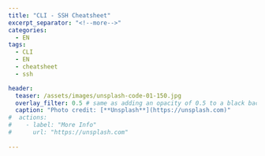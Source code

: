 ```yaml
---
title: "CLI - SSH Cheatsheet"
excerpt_separator: "<!--more-->"
categories:
  - EN
tags:
  - CLI
  - EN
  - cheatsheet
  - ssh

header:
  teaser: /assets/images/unsplash-code-01-150.jpg
  overlay_filter: 0.5 # same as adding an opacity of 0.5 to a black background
  caption: "Photo credit: [**Unsplash**](https://unsplash.com)"
#  actions:
#    - label: "More Info"
#      url: "https://unsplash.com"
  
---
```


<!--more-->

